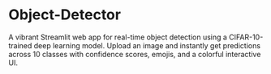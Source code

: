 # Object-Detector
A vibrant Streamlit web app for real-time object detection using a CIFAR-10-trained deep learning model. Upload an image and instantly get predictions across 10 classes with confidence scores, emojis, and a colorful interactive UI.
